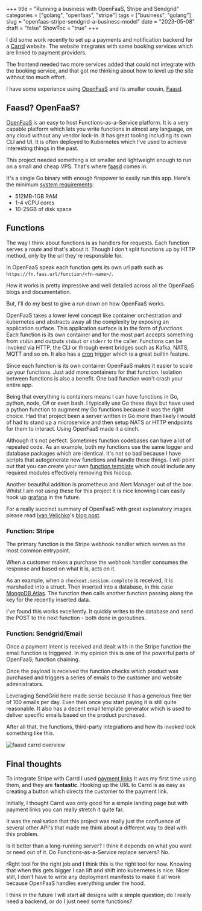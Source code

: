 +++
title = "Running a business with OpenFaaS, Stripe and Sendgrid"
categories = ["golang", "openfaas", "stripe"]
tags = ["business", "golang"]
slug = "openfaas-stripe-sendgrid-a-business-model"
date = "2023-05-08"
draft = "false"
ShowToc = "true"
+++

I did some work recently to set up a payments and notification backend for a [Carrd] website.
The website integrates with some booking services which are linked to payment providers.

The frontend needed two more services added that could not integrate with the booking service, 
and that got me thinking about how to level up the site without too much effort.

I have some experience using [OpenFaaS] and its smaller cousin, [Faasd].

## Faasd? OpenFaaS?

[OpenFaaS] is an easy to host Functions-as-a-Service platform. It is a very capable platform 
which lets you write functions in almost any language, on any cloud without any vendor lock-in.
It has great tooling including its own CLI and UI. It is often deployed to Kubernetes which I've
used to achieve interesting things in the past.

This project needed something a lot smaller and lightweight enough to run on a small and cheap VPS.
That's where [faasd] comes in.

It's a single Go binary with enough firepower to easily run this app. Here's the minimum 
[system requirements](https://docs.openfaas.com/deployment/faasd/#deployment):

- 512MB-1GB RAM
- 1-4 vCPU cores
- 10-25GB of disk space

## Functions

The way I think about functions is as handlers for requests. Each function serves a *route* and 
that's about it. Though I don't split functions up by HTTP method, only by the url they're 
responsible for.

In OpenFaaS speak each function gets its own url path such as `https://fn.faas.url/function/<fn-name>/`.

How it works is pretty impressive and well detailed across all the OpenFaaS blogs and documentation.

But, I'll do my best to give a run down on how OpenFaaS works. 

OpenFaaS takes a lower level concept like container orchestration and kubernetes and abstracts away 
all the complexity by exposing an application surface. This application surface is in the form of
*functions*. Each function is its own container and for the most part accepts something from `stdin`
and outputs `stdout` or `stderr` to the caller. Functions can be invoked via HTTP, the CLI or 
through event bridges such as Kafka, NATS, MQTT and so on. It also has a [cron] trigger which is a
great builtin feature.

Since each function is its own container OpenFaaS makes it easier to scale up your functions. Just
add more containers for that function. Isolation between functions is also a benefit. One bad function 
won't crash your entire app. 

Being that everything is containers means I can have functions in Go, python, node, C# or even bash. 
I typically use Go these days but have used a python function to augment my Go functions because 
it was the right choice. Had that project been a server written in Go more than likely I would 
of had to stand up a microservice and then setup NATS or HTTP endpoints for them to interact. 
Using OpenFaaS made it a cinch.

Although it's not perfect. Sometimes function codebases can have a lot of repeated code. 
As an example, both my functions use the same logger and database packages which are identical. It's
not so bad because I have scripts that autogenerate new functions and handle these things. 
I will point out that you can create your own [function template][ft] which could include 
any required modules effectively removing this hiccup.

Another beautiful addition is prometheus and Alert Manager out of the box. Whilst I am not using 
these for this project it is nice knowing I can easily hook up [grafana] in the future.

For a really succinct summary of OpenFaaS with great explanatory images please read 
[Ivan Velichko][ivan]'s [blog post].

### Function: Stripe

The primary function is the Stripe webhook handler which serves as the most common entrypoint.

When a customer makes a purchase the webhook handler consumes the response and based on what it is,
acts on it.

As an example, when a `checkout.session.complete` is received, it is marshalled into a struct. Then
inserted into a database, in this case [MongoDB Atlas](https://www.mongodb.com/atlas). The function
then calls another function passing along the key for the recently inserted data.

I've found this works excellently. It quickly writes to the database and send the POST to the next 
function - both done in goroutines.

### Function: Sendgrid/Email

Once a payment intent is received and dealt with in the Stripe function the email function is 
triggered. In my opinion this is one of the powerful parts of OpenFaaS; function chaining.

Once the payload is received the function checks which product was purchased and triggers a series 
of emails to the customer and website administrators.

Leveraging SendGrid here made sense because it has a generous free tier of 100 emails per day. 
Even then once you start paying it is still quite reasonable. It also has a decent email template
generator which is used to deliver specific emails based on the product purchased.

After all that, the functions, third-party integrations and how its invoked look something like 
this.

![](/images/faasd-overview.png "faasd carrd overview")

## Final thoughts

To integrate Stripe with Carrd I used [payment links](https://stripe.com/en-au/payments/payment-links)
It was my first time using them, and they are **fantastic**. Hooking up the URL
to Carrd is as easy as creating a button which directs the customer to the payment link.

Initially, I thought Carrd was only good for a simple landing page but with payment links you
can really stretch it quite far.

It was the realisation that this project was really just the confluence of several other API's that
made me think about a different way to deal with this problem. 

Is it better than a long-running server? I think it depends on what you want or need out of it. 
Do Functions-as-a-Service replace servers? No. 

rRght tool for the right job and I think this is the right tool for now. Knowing that when 
this gets bigger I can lift and shift into kubernetes is nice. Nicer still, I don't have to 
write any deployment manifests to make it all work because OpenFaaS handles everything under the hood.

I think in the future I will start all designs with a simple question; do I really need a 
backend, or do I just need some functions?

[faasd]: https://docs.openfaas.com/deployment/faasd/
[openfaas]: https://openfaas.com
[carrd]: https://carrd.co
[ft]: https://docs.openfaas.com/cli/templates/#customise-a-template
[blog post]: https://iximiuz.com/en/posts/openfaas-case-study/
[ivan]: https://twitter.com/iximiuz
[grafana]: https://docs.openfaas.com/openfaas-pro/grafana-dashboards/
[cron]: https://docs.openfaas.com/reference/cron/
